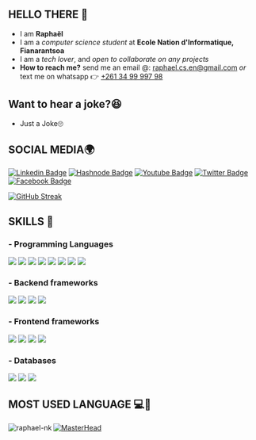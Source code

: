## HELLO THERE 👋
- I am **Raphaël**
- I am a *computer science student* at **Ecole Nation d'Informatique, Fianarantsoa**
- I am a *tech lover*, and *open to collaborate on any projects*
- **How to reach me?** send me an email @: raphael.cs.en@gmail.com *or* text me on whatsapp 👉 [+261 34 99 997 98]()

## Want to hear a joke?😆
- Just a Joke🙄

## SOCIAL MEDIA🌍
[![Linkedin Badge](https://img.shields.io/badge/LinkedIn-0077B5?style=for-the-badge&logo=linkedin&logoColor=white)](https://www.linkedin.com/in/rapha%C3%ABl-marcellin-ranjakasoa-ba4b8022a/)
[![Hashnode Badge](https://img.shields.io/badge/Hashnode-2962FF?style=for-the-badge&logo=hashnode&logoColor=white)](https://raphaelnk.hashnode.dev)
[![Youtube Badge](https://img.shields.io/badge/Youtube-red?style=for-the-badge&logo=youtube&logoColor=white)](https://www.youtube.com/channel/UCzsCmQW7YZxuSPREjjZKjZQ)
[![Twitter Badge](https://img.shields.io/badge/Twitter-0077B5?style=for-the-badge&logo=twitter&logoColor=white)](https://twitter.com/Rapha_el007)
[![Facebook Badge](https://img.shields.io/badge/Facebook-14354C?style=for-the-badge&logo=facebook&logoColor=blue)](https://web.facebook.com/raphael.ranjakasoa/)

[![GitHub Streak](https://streak-stats.demolab.com?user=raphael-nk&theme=tokyonight&border_radius=4)](https://git.io/streak-stats)

## SKILLS 🎨   
### - Programming Languages 

<p>
    <a><img src="https://img.shields.io/badge/JavaScript-323330?style=for-the-badge&logo=javascript&logoColor=F7DF1E" /></a>
    <a><img src="https://img.shields.io/badge/PHP-777BB4?style=for-the-badge&logo=PHP&logoColor=white" /><a>
    <a><img src="https://img.shields.io/badge/Java-FFDD00?style=for-the-badge&logo=java-8&logoColor=white" /><a>
    <a><img src="https://img.shields.io/badge/Markdown-000000?style=for-the-badge&logo=markdown&logoColor=white" /></a>
    <a><img src="https://img.shields.io/badge/Python-14354C?style=for-the-badge&logo=python&logoColor=yellow" /></a>
    <a><img src="https://img.shields.io/badge/C-0175C2?style=for-the-badge&logo=c&logoColor=white" /><a>
    <a><img src="https://img.shields.io/badge/HTML-323330?style=for-the-badge&logo=html5&logoColor=orange" /><a>
    <a><img src="https://img.shields.io/badge/CSS-14354C?style=for-the-badge&logo=css3&logoColor=blue" /><a>
</p>
        
### - Backend frameworks

<p>
    <a><img src="https://img.shields.io/badge/Node.js-339933?style=for-the-badge&logo=nodedotjs&logoColor=white" /></a>
    <a><img src="https://img.shields.io/badge/Express.js-323330?style=for-the-badge&logo=express&logoColor=white"/><a>
    <a><img src="https://img.shields.io/badge/Laravel-red?style=for-the-badge&logo=laravel&logoColor=white" /><a>
    <a><img src="https://img.shields.io/badge/Spring Boot-092E20?style=for-the-badge&logo=spring-boot&logoColor=green" /><a>
</p>

### - Frontend frameworks

<p>
    <a><img src="https://img.shields.io/badge/Bootstrap-7952B3?style=for-the-badge&logo=bootstrap&logoColor=white" /><a>
    <a><img src="https://img.shields.io/badge/VueJS-339933?style=for-the-badge&logo=vue.js&logoColor=white" /><a>
    <a><img src="https://img.shields.io/badge/React-20232A?style=for-the-badge&logo=react&logoColor=61DAFB" /><a>
    <a><img src="https://img.shields.io/badge/Flutter-02569B?style=for-the-badge&logo=flutter&logoColor=white" /><a>
</p>

### - Databases
        
<p>
    <a><img src="https://img.shields.io/badge/MySQL-005C84?style=for-the-badge&logo=mysql&logoColor=white" /><a>
    <a><img src="https://img.shields.io/badge/PostgreSQL-14354C?style=for-the-badge&logo=postgresql&logoColor=red" /><a>
    <a><img src="https://img.shields.io/badge/MongoDB-4EA94B?style=for-the-badge&logo=mongodb&logoColor=white" /><a>
</p>
      
## MOST USED LANGUAGE 💻🎈  
<p><img align="left" src="https://github-readme-stats.vercel.app/api/top-langs?username=raphael-nk&show_icons=true&locale=en&layout=compact" alt="raphael-nk" /></p>

[![MasterHead](https://visme.co/blog/wp-content/uploads/2019/10/animated-presentation-software-header.gif)]()
<!--
![Just a Joke🙄](http://mydomain.com/myimage.png)

**raphael-nk/raphael-nk** is a ✨ _special_ ✨ repository because its `README.md` (this file) appears on your GitHub profile.

Here are some ideas to get you started:

- 🔭 I’m currently working on ...
- 🌱 I’m currently learning ...
- 👯 I’m looking to collaborate on ...
- 🤔 I’m looking for help with ...
- 💬 Ask me about ...
- 📫 How to reach me: ...
- 😄 Pronouns: ...
- ⚡ Fun fact: ...
-->
